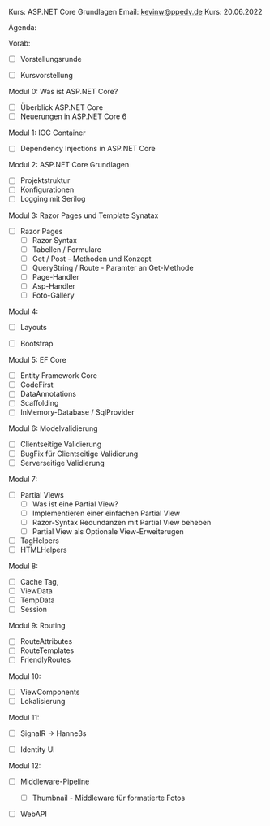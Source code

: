 Kurs:       ASP.NET Core Grundlagen
Email:      kevinw@ppedv.de
Kurs:       20.06.2022


Agenda: 

Vorab:
- [ ] Vorstellungsrunde
- [ ] Kursvorstellung


Modul 0: Was ist ASP.NET Core?
- [ ] Überblick ASP.NET Core
- [ ] Neuerungen in ASP.NET Core 6

Modul 1: IOC Container
- [ ] Dependency Injections in ASP.NET Core

Modul 2: ASP.NET Core Grundlagen
- [ ] Projektstruktur
- [ ] Konfigurationen
- [ ] Logging mit Serilog

Modul 3: Razor Pages und Template Synatax
- [ ] Razor Pages 
    - [ ] Razor Syntax
    - [ ] Tabellen / Formulare
    - [ ] Get / Post - Methoden und Konzept
    - [ ] QueryString / Route - Paramter an Get-Methode
    - [ ] Page-Handler 
    - [ ] Asp-Handler
    - [ ] Foto-Gallery

Modul 4: 
- [ ] Layouts
- [ ] Bootstrap


  
Modul 5: EF Core
- [ ] Entity Framework Core
- [ ] CodeFirst
- [ ] DataAnnotations
- [ ] Scaffolding
- [ ] InMemory-Database / SqlProvider

Modul 6: Modelvalidierung
- [ ]  Clientseitige Validierung
- [ ]  BugFix für Clientseitige Validierung
- [ ]  Serverseitige Validierung

Modul 7: 
- [ ] Partial Views
    - [ ] Was ist eine Partial View?
    - [ ] Implementieren einer einfachen Partial View
    - [ ] Razor-Syntax Redundanzen mit Partial View beheben 
    - [ ] Partial View als Optionale View-Erweiterugen 
- [ ] TagHelpers
- [ ] HTMLHelpers

Modul 8:
- [ ] Cache Tag,
- [ ] ViewData
- [ ] TempData
- [ ] Session

Modul 9: Routing
- [ ] RouteAttributes
- [ ] RouteTemplates
- [ ] FriendlyRoutes

Modul 10: 
- [ ] ViewComponents
- [ ] Lokalisierung 
  
Modul 11: 
- [ ] SignalR -> Hanne3s
- [ ] Identity UI 


Modul 12:
- [ ] Middleware-Pipeline
    - [ ] Thumbnail - Middleware für formatierte Fotos

- [ ] WebAPI 












